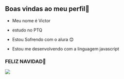 ## Boas vindas ao meu perfil👋

- Meu nome é Victor

- estudo no PTQ
- Estou Sofrendo com o alura 😊
- Estou me desenvolvendo com a linguagem javascript

### FELIZ NAVIDAD🥇

![](https://images.uncyc.org/pt/e/e7/Joe-mooninaway-snk.gif)

